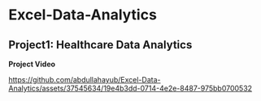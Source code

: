 # Excel-Data-Analytics

## Project1: Healthcare Data Analytics

**Project Video**

https://github.com/abdullahayub/Excel-Data-Analytics/assets/37545634/19e4b3dd-0714-4e2e-8487-975bb0700532
